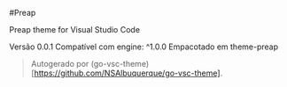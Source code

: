 #Preap

Preap theme for Visual Studio Code

Versão 0.0.1
Compatível com engine: ^1.0.0
Empacotado em theme-preap

> Autogerado por (go-vsc-theme)[https://github.com/NSAlbuquerque/go-vsc-theme].